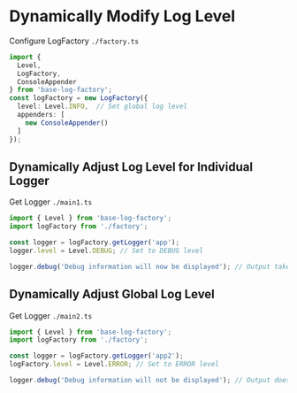 # Dynamically Modify Log Level

Configure LogFactory `./factory.ts`

```typescript
import { 
  Level,
  LogFactory, 
  ConsoleAppender
} from 'base-log-factory';
const logFactory = new LogFactory({
  level: Level.INFO,  // Set global log level
  appenders: [
    new ConsoleAppender()
  ]
});
```

## Dynamically Adjust Log Level for Individual Logger

Get Logger `./main1.ts`

```typescript
import { Level } from 'base-log-factory';
import logFactory from './factory';

const logger = logFactory.getLogger('app');
logger.level = Level.DEBUG; // Set to DEBUG level

logger.debug('Debug information will now be displayed'); // Output takes effect
```

## Dynamically Adjust Global Log Level

Get Logger `./main2.ts`

```typescript
import { Level } from 'base-log-factory';
import logFactory from './factory';

const logger = logFactory.getLogger('app2');
logFactory.level = Level.ERROR; // Set to ERROR level

logger.debug('Debug information will not be displayed'); // Output does not take effect
```